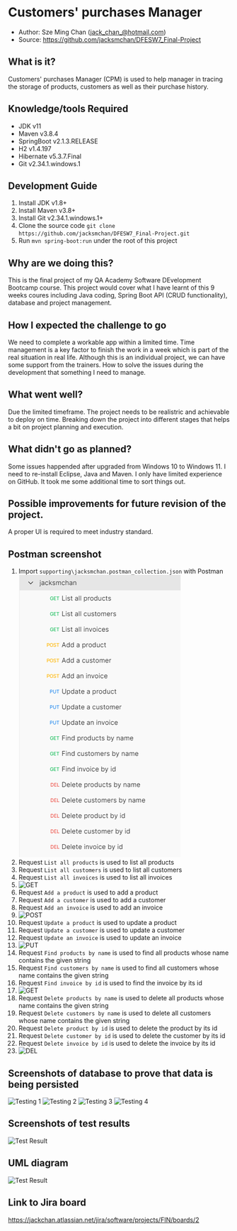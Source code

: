 # Customers' purchases Manager
- Author: Sze Ming Chan (jack_chan_@hotmail.com)
- Source: <https://github.com/jacksmchan/DFESW7_Final-Project>

## What is it?
Customers' purchases Manager (CPM) is used to help manager in tracing the storage of products, customers as well as their purchase history.

## Knowledge/tools Required
- JDK v11
- Maven v3.8.4
- SpringBoot v2.1.3.RELEASE
- H2 v1.4.197
- Hibernate v5.3.7.Final
- Git v2.34.1.windows.1

## Development Guide
1. Install JDK v1.8+
1. Install Maven v3.8+
1. Install Git v2.34.1.windows.1+
1. Clone the source code ```git clone https://github.com/jacksmchan/DFESW7_Final-Project.git```
1. Run ```mvn spring-boot:run``` under the root of this project

## Why are we doing this?
This is the final project of my QA Academy Software DEvelopment Bootcamp course. This project would cover what I have learnt of this 9 weeks coures including Java coding, Spring Boot API (CRUD functionality), database and project management.

## How I expected the challenge to go
We need to complete a workable app within a limited time. Time management is a key factor to finish the work in a week which is part of the real situation in real life. Although this is an individual project, we can have some support from the trainers. How to solve the issues during the development that something I need to manage. 

## What went well?
Due the limited timeframe. The project needs to be realistric and achievable to deploy on time. Breaking down the project into different stages that helps a bit on project planning and execution.

## What didn't go as planned?
Some issues happended after upgraded from Windows 10 to Windows 11. I need to re-install Eclipse, Java and Maven. I only have limited experience on GitHub. It took me some additional time to sort things out.

## Possible improvements for future revision of the project.
A proper UI is required to meet industry standard.

## Postman screenshot
1. Import ```supporting\jacksmchan.postman_collection.json``` with Postman  
   ![This is an image](supporting/Postman.png)
1. Request ```List all products``` is used to list all products
1. Request ```List all customers``` is used to list all customers
1. Request ```List all invoices``` is used to list all invoices
2. ![GET](https://user-images.githubusercontent.com/94961207/152681936-0e10ebe9-9369-4c54-b290-86a7b8cdc2e6.png)
3. Request ```Add a product``` is used to add a product
4. Request ```Add a customer``` is used to add a customer
5. Request ```Add an invoice``` is used to add an invoice
6. ![POST](https://user-images.githubusercontent.com/94961207/152682085-37125e2d-9d62-4ad7-bb87-16fe8ad8edeb.png)
7. Request ```Update a product``` is used to update a product
8. Request ```Update a customer``` is used to update a customer
9. Request ```Update an invoice``` is used to update an invoice
10. ![PUT](https://user-images.githubusercontent.com/94961207/152682171-d0d8ed9e-10b6-457f-9a30-2ec0510691ba.png)
11. Request ```Find products by name``` is used to find all products whose name contains the given string
12. Request ```Find customers by name``` is used to find all customers whose name contains the given string
13. Request ```Find invoice by id``` is used to find the invoice by its id
14. ![GET](https://user-images.githubusercontent.com/94961207/152682236-eeba6994-7522-43a7-8b86-230d0f934b71.png)
15. Request ```Delete products by name``` is used to delete all products whose name contains the given string
16. Request ```Delete customers by name``` is used to delete all customers whose name contains the given string
17. Request ```Delete product by id``` is used to delete the product by its id
18. Request ```Delete customer by id``` is used to delete the customer by its id
19. Request ```Delete invoice by id``` is used to delete the invoice by its id
20. ![DEL](https://user-images.githubusercontent.com/94961207/152682258-2c8cdd83-c03c-4e84-b83a-e8e5a17d4333.png)

## Screenshots of database to prove that data is being persisted
![Testing 1](https://user-images.githubusercontent.com/94961207/152700757-05d8871a-355b-4ecb-b9d3-801f39dd7cb8.jpeg)
![Testing 2](https://user-images.githubusercontent.com/94961207/152700768-2d53269f-3c3c-4673-95fa-35ffdf8b8ad8.jpeg)
![Testing 3](https://user-images.githubusercontent.com/94961207/152700771-1794c8e6-b743-43ac-8e17-dee925331dbc.jpeg)
![Testing 4](https://user-images.githubusercontent.com/94961207/152700780-ce72b461-3be4-4177-9d15-3bae89235670.jpeg)

## Screenshots of test results
![Test Result](https://user-images.githubusercontent.com/94961207/152682935-4b9e7035-c1c7-4fe0-98c6-6e5ca12d628e.jpeg)

## UML diagram
![Test Result](https://user-images.githubusercontent.com/94961207/152682322-638c102d-093c-416d-a801-073a40b94785.jpeg)

## Link to Jira board
https://jackchan.atlassian.net/jira/software/projects/FIN/boards/2
